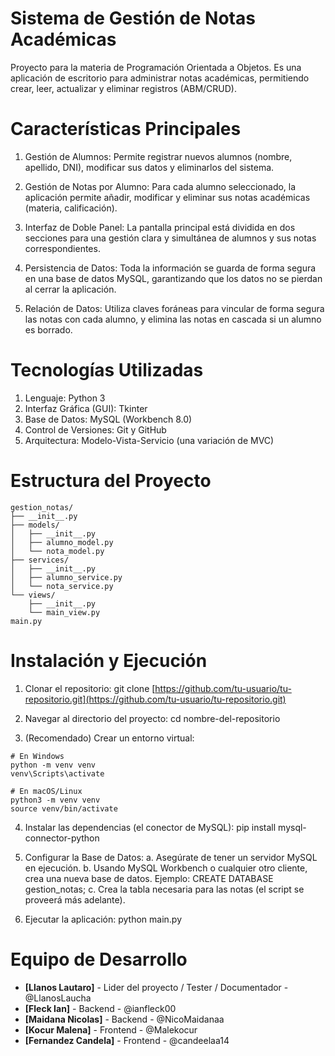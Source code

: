 # Sistema de Gestión de Notas Académicas

Proyecto para la materia de Programación Orientada a Objetos. Es una aplicación de escritorio para administrar notas académicas, permitiendo crear, leer, actualizar y eliminar registros (ABM/CRUD).

# Características Principales

1. Gestión de Alumnos: Permite registrar nuevos alumnos (nombre, apellido, DNI), modificar sus datos y eliminarlos del sistema.

2. Gestión de Notas por Alumno: Para cada alumno seleccionado, la aplicación permite añadir, modificar y eliminar sus notas académicas (materia, calificación).

3. Interfaz de Doble Panel: La pantalla principal está dividida en dos secciones para una gestión clara y simultánea de alumnos y sus notas correspondientes.

4. Persistencia de Datos: Toda la información se guarda de forma segura en una base de datos MySQL, garantizando que los datos no se pierdan al cerrar la aplicación.

5. Relación de Datos: Utiliza claves foráneas para vincular de forma segura las notas con cada alumno, y elimina las notas en cascada si un alumno es borrado.

# Tecnologías Utilizadas

1. Lenguaje: Python 3
2. Interfaz Gráfica (GUI): Tkinter
3. Base de Datos: MySQL (Workbench 8.0)
4. Control de Versiones: Git y GitHub
5. Arquitectura: Modelo-Vista-Servicio (una variación de MVC)

# Estructura del Proyecto

```
gestion_notas/
├── __init__.py
├── models/
│   ├── __init__.py
│   ├── alumno_model.py
│   └── nota_model.py
├── services/
│   ├── __init__.py
│   ├── alumno_service.py
│   └── nota_service.py
└── views/
    ├── __init__.py
    └── main_view.py
main.py
```

# Instalación y Ejecución

1. Clonar el repositorio: git clone [https://github.com/tu-usuario/tu-repositorio.git](https://github.com/tu-usuario/tu-repositorio.git)


2. Navegar al directorio del proyecto: cd nombre-del-repositorio


3. (Recomendado) Crear un entorno virtual:

```
# En Windows
python -m venv venv
venv\Scripts\activate

# En macOS/Linux
python3 -m venv venv
source venv/bin/activate
```


4. Instalar las dependencias (el conector de MySQL): pip install mysql-connector-python


5. Configurar la Base de Datos:
    a. Asegúrate de tener un servidor MySQL en ejecución.
    b. Usando MySQL Workbench o cualquier otro cliente, crea una nueva base de datos. Ejemplo: CREATE DATABASE gestion_notas;
    c. Crea la tabla necesaria para las notas (el script se proveerá más adelante).

6. Ejecutar la aplicación: python main.py


# Equipo de Desarrollo

* **[Llanos Lautaro]** - Lider del proyecto / Tester / Documentador - @LlanosLaucha
* **[Fleck Ian]** - Backend - @ianfleck00
* **[Maidana Nicolas]** - Backend - @NicoMaidanaa
* **[Kocur Malena]** - Frontend - @Malekocur
* **[Fernandez Candela]** - Frontend - @candeelaa14
